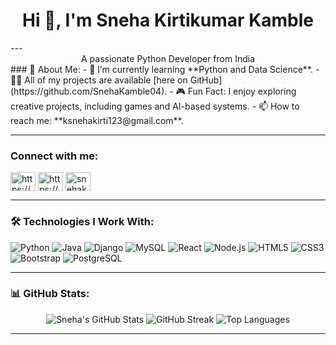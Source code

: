 <h1 align="center">Hi 👋, I'm Sneha Kirtikumar Kamble</h1>
---
<div align="center">A passionate Python Developer from India
</div>
### 🌱 About Me:
- 🔭 I’m currently learning **Python and Data Science**.
- 👨‍💻 All of my projects are available [here on GitHub](https://github.com/SnehaKamble04).
- 🎮 Fun Fact: I enjoy exploring creative projects, including games and AI-based systems.
- 📫 How to reach me: **ksnehakirti123@gmail.com**.

---

<h3 align="left">Connect with me:</h3>
<p align="left">
<a href="https://linkedin.com/in/https://www.linkedin.com/in/sneha-k-kamble-48b733267/" target="blank"><img align="center" src="https://raw.githubusercontent.com/rahuldkjain/github-profile-readme-generator/master/src/images/icons/Social/linked-in-alt.svg" alt="https://www.linkedin.com/in/sneha-k-kamble-48b733267/" height="30" width="40" /></a>
<a href="https://instagram.com/https://www.instagram.com/jerry_0_4/" target="blank"><img align="center" src="https://raw.githubusercontent.com/rahuldkjain/github-profile-readme-generator/master/src/images/icons/Social/instagram.svg" alt="https://www.instagram.com/jerry_0_4/" height="30" width="40" /></a>
<a href="https://www.leetcode.com/snehakamble04" target="blank"><img align="center" src="https://raw.githubusercontent.com/rahuldkjain/github-profile-readme-generator/master/src/images/icons/Social/leet-code.svg" alt="snehakamble04" height="30" width="40" /></a>
</p>

---

### 🛠️ Technologies I Work With:
<p align="left">
  <img src="https://img.shields.io/badge/Python-Expert-brightgreen" alt="Python" />
  <img src="https://img.shields.io/badge/Java-Advanced-orange" alt="Java" />
  <img src="https://img.shields.io/badge/Django-Expert-brightgreen" alt="Django" />
  <img src="https://img.shields.io/badge/MySQL-Advanced-blue" alt="MySQL" />
  <img src="https://img.shields.io/badge/React-Beginner-lightblue" alt="React" />
  <img src="https://img.shields.io/badge/Node.js-Intermediate-yellow" alt="Node.js" />
  <img src="https://img.shields.io/badge/HTML5-Expert-brightgreen" alt="HTML5" />
  <img src="https://img.shields.io/badge/CSS3-Expert-brightgreen" alt="CSS3" />
  <img src="https://img.shields.io/badge/Bootstrap-Intermediate-purple" alt="Bootstrap" />
  <img src="https://img.shields.io/badge/PostgreSQL-Intermediate-blue" alt="PostgreSQL" />
</p>

---

### 📊 GitHub Stats:
<p align="center">
  <img src="https://github-readme-stats.vercel.app/api?username=SnehaKamble04&show_icons=true&theme=radical" alt="Sneha's GitHub Stats" />
  <img src="https://github-readme-streak-stats.herokuapp.com/?user=SnehaKamble04&theme=radical" alt="GitHub Streak" />
  <img src="https://github-readme-stats.vercel.app/api/top-langs/?username=SnehaKamble04&layout=compact&theme=radical" alt="Top Languages" />
</p>

---

